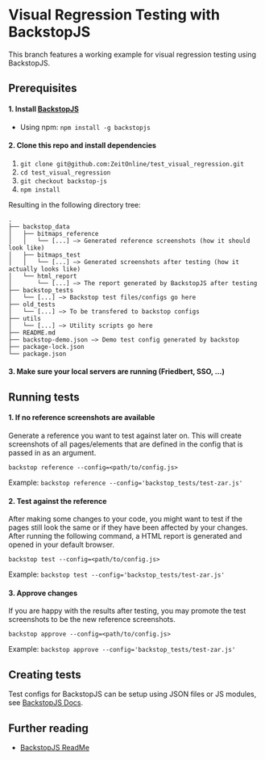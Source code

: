 # Visual Regression Testing with BackstopJS

This branch features a working example for visual regression testing using BackstopJS.

## Prerequisites

#### 1. Install [BackstopJS](https://github.com/garris/BackstopJS)

- Using npm: `npm install -g backstopjs`

#### 2. Clone this repo and install dependencies

1. `git clone git@github.com:ZeitOnline/test_visual_regression.git`
2. `cd test_visual_regression`
3. `git checkout backstop-js`
3. `npm install`

Resulting in the following directory tree:

```
.
├── backstop_data
│   ├── bitmaps_reference
│   │   └── [...] —> Generated reference screenshots (how it should look like)
│   ├── bitmaps_test
│   │   └── [...] —> Generated screenshots after testing (how it actually looks like)
│   └── html_report
│       └── [...] —> The report generated by BackstopJS after testing
├── backstop_tests
│   └── [...] —> Backstop test files/configs go here
├── old_tests
│   └── [...] —> To be transfered to backstop configs
├── utils
│   └── [...] —> Utility scripts go here
├── README.md
├── backstop-demo.json —> Demo test config generated by backstop
├── package-lock.json
└── package.json
```
#### 3. Make sure your local servers are running (Friedbert, SSO, ...)


## Running tests

#### 1. If no reference screenshots are available

Generate a reference you want to test against later on. This will create screenshots of all pages/elements that are defined in the config that is passed in as an argument.

`backstop reference --config=<path/to/config.js>`

Example: `backstop reference --config='backstop_tests/test-zar.js'`

#### 2. Test against the reference

After making some changes to your code, you might want to test if the pages still look the same or if they have been affected by your changes. After running the following command, a HTML report is generated and opened in your default browser.

`backstop test --config=<path/to/config.js>`

Example: `backstop test --config='backstop_tests/test-zar.js'`

#### 3. Approve changes

If you are happy with the results after testing, you may promote the test screenshots to be the new reference screenshots.

`backstop approve --config=<path/to/config.js>`

Example: `backstop approve --config='backstop_tests/test-zar.js'`

## Creating tests

Test configs for BackstopJS can be setup using JSON files or JS modules, see [BackstopJS Docs](https://github.com/garris/BackstopJS).

## Further reading
- [BackstopJS ReadMe](https://github.com/garris/BackstopJS)

